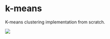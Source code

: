 # k-means
K-means clustering implementation from scratch.

<img src='https://github.com/jg-fisher/k-means/blob/master/k_means.png' />
